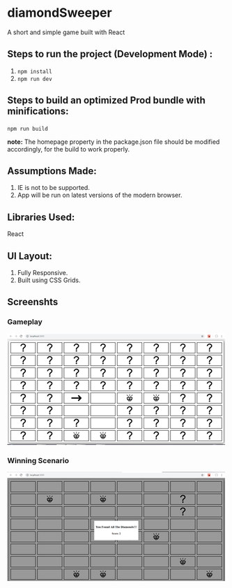 # diamondSweeper
A short and simple game built with React

## Steps to run the project (Development Mode) :
1. `npm install`
2. `npm run dev`

## Steps to build an optimized Prod bundle with minifications:
`npm run build`

**note:** The homepage property in the package.json file should be modified accordingly, for the build to work properly.


## Assumptions Made:
1. IE is not to be supported.
2. App will be run on latest versions of the modern browser.

## Libraries Used:
React

## UI Layout:
1. Fully Responsive.
2. Built using CSS Grids.

## Screenshts
### Gameplay
<img src="readmeImages/shot1.png">

### Winning Scenario
<img src="readmeImages/shot2.png">
